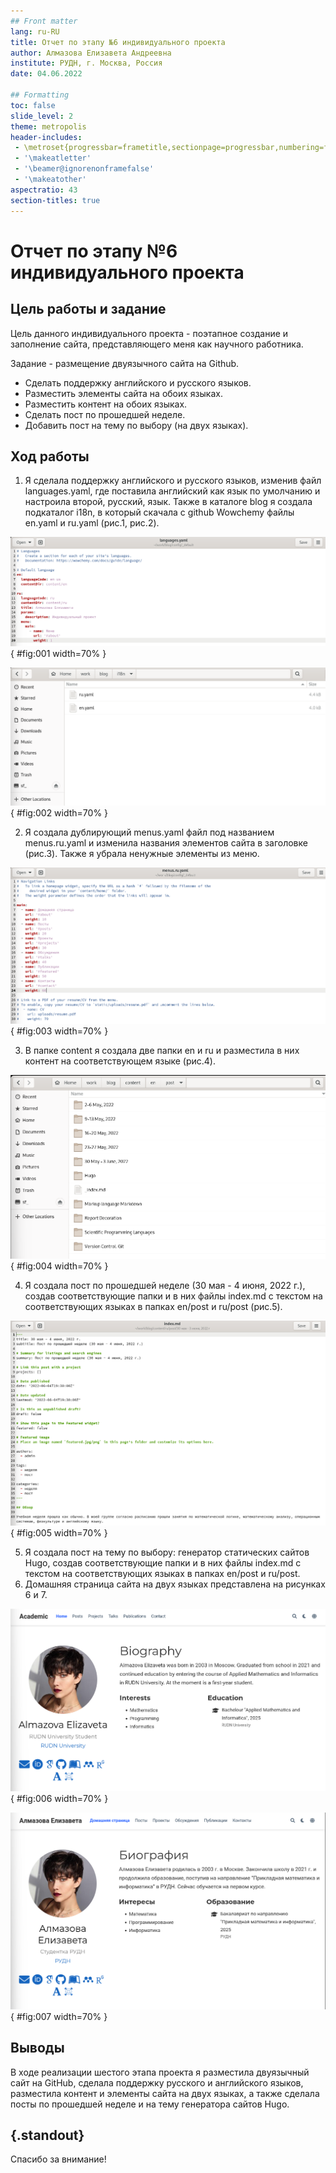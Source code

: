 ```yaml
---
## Front matter
lang: ru-RU
title: Отчет по этапу №6 индивидуального проекта
author: Алмазова Елизавета Андреевна
institute: РУДН, г. Москва, Россия
date: 04.06.2022

## Formatting
toc: false
slide_level: 2
theme: metropolis
header-includes: 
 - \metroset{progressbar=frametitle,sectionpage=progressbar,numbering=fraction}
 - '\makeatletter'
 - '\beamer@ignorenonframefalse'
 - '\makeatother'
aspectratio: 43
section-titles: true
---
```


# Отчет по этапу №6 индивидуального проекта

## Цель работы и задание

Цель данного индивидуального проекта - поэтапное создание и заполнение сайта, представляющего меня как научного работника.

Задание - размещение двуязычного сайта на Github.

- Сделать поддержку английского и русского языков.
- Разместить элементы сайта на обоих языках.
- Разместить контент на обоих языках.
- Сделать пост по прошедшей неделе.
- Добавить пост на тему по выбору (на двух языках).

## Ход работы

1. Я сделала поддержку английского и русского языков, изменив файл languages.yaml, где поставила английский как язык по умолчанию и настроила второй, русский, язык. Также в каталоге blog я создала подкаталог i18n, в который скачала с github Wowchemy файлы en.yaml и ru.yaml (рис.1, рис.2).

![Рисунок 1 - languages.yaml ](image/1.png){ #fig:001 width=70% }

![Рисунок 2 - Каталог i18n ](image/11.png){ #fig:002 width=70% }

2. Я создала дублирующий menus.yaml файл под названием menus.ru.yaml и изменила названия элементов сайта в заголовке (рис.3). Также я убрала ненужные элементы из меню.

![Рисунок 3 - Процесс редактирования menus.ru.yaml ](image/2.png){ #fig:003 width=70% }

3. В папке content я создала две папки en и ru и разместила в них контент на соответствующем языке (рис.4).

![Рисунок 4 - Папка с постами на английском языке ](image/3.png){ #fig:004 width=70% }

4. Я создала пост по прошедшей неделе (30 мая - 4 июня, 2022 г.), создав соответствующие папки и в них файлы index.md с текстом на соответствующих языках в папках en/post и ru/post (рис.5).

![Рисунок 5 - Редактирование поста ](image/4.png){ #fig:005 width=70% }

5. Я создала пост на тему по выбору: генератор статических сайтов Hugo, создав соответствующие папки и в них файлы index.md с текстом на соответствующих языках в папках en/post и ru/post.
6. Домашняя страница сайта на двух языках представлена на рисунках 6 и 7.

![Рисунок 6 - Сайт на английском языке ](image/5.png){ #fig:006 width=70% }

![Рисунок 7 - Сайт на русском языке ](image/6.png){ #fig:007 width=70% }

## Выводы

В ходе реализации шестого этапа проекта я разместила двуязычный сайт на GitHub, сделала поддержку русского и английского языков, разместила контент и элементы сайта на двух языках, а также сделала посты по прошедшей неделе и на тему генератора сайтов Hugo.

## {.standout}

Спасибо за внимание!
